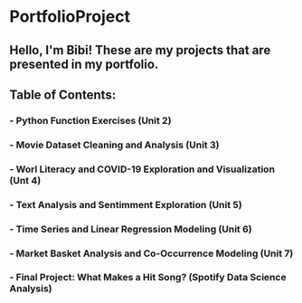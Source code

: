 # PortfolioProject

## Hello, I'm Bibi! These are my projects that are presented in my portfolio.
## Table of Contents:
### - Python Function Exercises (Unit 2)
### - Movie Dataset Cleaning and Analysis (Unit 3)
### - Worl Literacy and COVID-19 Exploration and Visualization (Unt 4)
### - Text Analysis and Sentimment Exploration (Unit 5)
### - Time Series and Linear Regression Modeling (Unit 6)
### - Market Basket Analysis and Co-Occurrence Modeling (Unit 7)
### - Final Project: What Makes a Hit Song? (Spotify Data Science Analysis)
